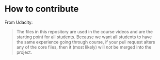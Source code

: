 # How to contribute

From Udacity:
> The files in this repository are used in the course videos and are the starting point for all students. Because we want all students to have the same experience going through course, if your pull request alters any of the core files, then it (most likely) will _not_ be merged into the project.
